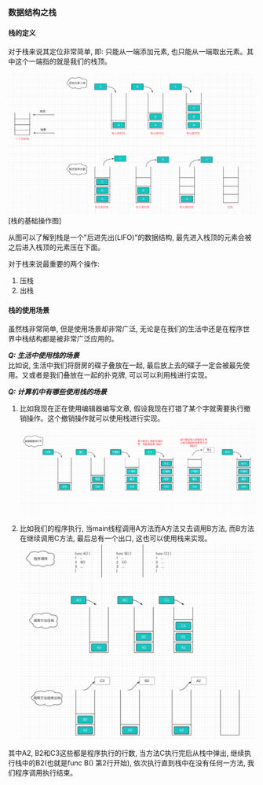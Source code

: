 ### 数据结构之栈

#### 栈的定义
对于栈来说其定位非常简单, 即: 只能从一端添加元素, 也只能从一端取出元素。其中这个一端指的就是我们的栈顶。

![栈的定义](https://github.com/basebase/document/blob/master/DataStructure/%E6%A0%88/%E5%9B%BE%E7%89%87/%E6%A0%88%E7%9A%84%E5%AE%9A%E4%B9%89.png?raw=true)
[栈的基础操作图]

从图可以了解到栈是一个"后进先出(LIFO)"的数据结构, 最先进入栈顶的元素会被之后进入栈顶的元素压在下面。

对于栈来说最重要的两个操作:
1. 压栈
2. 出栈

#### 栈的使用场景
虽然栈非常简单, 但是使用场景却非常广泛, 无论是在我们的生活中还是在程序世界中栈结构都是被非常广泛应用的。  

***Q: 生活中使用栈的场景***  
比如说, 生活中我们将厨房的碟子叠放在一起, 最后放上去的碟子一定会被最先使用。又或者是我们叠放在一起的扑克牌, 可以可以利用栈进行实现。

***Q: 计算机中有哪些使用栈的场景***  
1. 比如我现在正在使用编辑器编写文章, 假设我现在打错了某个字就需要执行撤销操作。这个撤销操作就可以使用栈进行实现。
![撤销操作使用栈](https://github.com/basebase/document/blob/master/DataStructure/%E6%A0%88/%E5%9B%BE%E7%89%87/%E6%92%A4%E9%94%80%E6%93%8D%E4%BD%9C%E4%BD%BF%E7%94%A8%E6%A0%88.png?raw=true)


2. 比如我们的程序执行, 当main线程调用A方法而A方法又去调用B方法, 而B方法在继续调用C方法, 最后总有一个出口, 这也可以使用栈来实现。
![程序调用系统栈](https://github.com/basebase/document/blob/master/DataStructure/%E6%A0%88/%E5%9B%BE%E7%89%87/%E7%A8%8B%E5%BA%8F%E8%B0%83%E7%94%A8%E7%B3%BB%E7%BB%9F%E6%A0%88.png?raw=true)

其中A2, B2和C3这些都是程序执行的行数, 当方法C执行完后从栈中弹出, 继续执行栈中的B2(也就是func B() 第2行开始), 依次执行直到栈中在没有任何一方法, 我们程序调用执行结束。